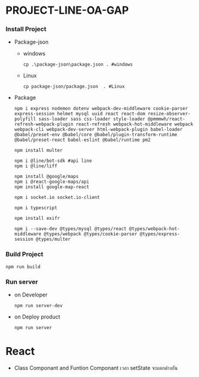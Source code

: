 ﻿# PROJECT-LINE-OA-GAP

### Install Project
   - Package-json
      - windows
         ```
         cp .\package-json\package.json . #windows
         ```

      - Linux
         ```
         cp package-json/package.json  . #Linux
         ```

   - Package
      ```
      npm i express nodemon dotenv webpack-dev-middleware cookie-parser express-session helmet mysql uuid react react-dom resize-observer-polyfill sass-loader sass css-loader style-loader @pmmmwh/react-refresh-webpack-plugin react-refresh webpack-hot-middleware webpack webpack-cli webpack-dev-server html-webpack-plugin babel-loader @babel/preset-env @babel/core @babel/plugin-transform-runtime @babel/preset-react babel-eslint @babel/runtime pm2

      npm install multer

      npm i @line/bot-sdk #api line
      npm i @line/liff

      npm install @google/maps
      npm i @react-google-maps/api  
      npm install google-map-react

      npm i socket.io socket.io-client

      npm i typescript

      npm install exifr

      npm i --save-dev @types/mysql @types/react @types/webpack-hot-middleware @types/webpack @types/cookie-parser @types/express-session @types/multer

      ```

### Build Project
   ```
   npm run build
   ```
   
### Run server 
   - on Developer
      ```
      npm run server-dev
      ```
   
   - on Deploy product
      ```
      npm run server
      ```

# React
   - Class Componant and Funtion Componant เวลา setState จะแตกต่างกัน